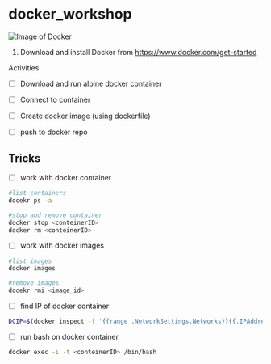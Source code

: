 # docker_workshop

![Image of Docker](https://nickjanetakis.com/assets/blog/cards/differences-between-a-dockerfile-docker-image-and-docker-container-001320c81dd8d2989df10d0bec36341fd6a94b043f6f9de1c26ee79eaf16e566.jpg)

1. Download and install Docker from https://www.docker.com/get-started

Activities

- [ ] Download and run alpine docker container

- [ ] Connect to container

- [ ] Create docker image (using dockerfile)

- [ ] push to docker repo

## Tricks

- [ ] work with docker container

```bash
#list containers
docekr ps -a

#stop and remove container
docker stop <conteinerID>
docker rm <conteinerID>
```

- [ ] work with docker images

```bash
#list images
docker images

#remove images
docekr rmi <image_id>
```

- [ ] find IP of docker container

```bash
DCIP=$(docker inspect -f '{{range .NetworkSettings.Networks}}{{.IPAddress}}{{end}}' <my-container-name>)
```

- [ ] run bash on docker container

```bash
docker exec -i -t <conteinerID> /bin/bash
```

